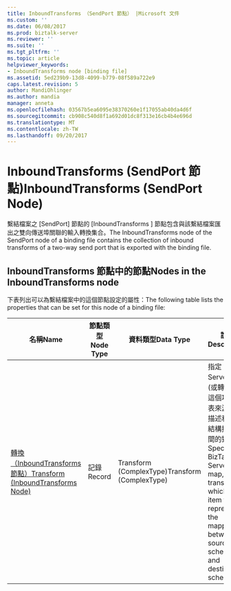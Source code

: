 ```yaml
---
title: InboundTransforms （SendPort 節點） |Microsoft 文件
ms.custom: ''
ms.date: 06/08/2017
ms.prod: biztalk-server
ms.reviewer: ''
ms.suite: ''
ms.tgt_pltfrm: ''
ms.topic: article
helpviewer_keywords:
- InboundTransforms node [binding file]
ms.assetid: 5ed239b9-13d8-4099-b779-08f589a722e9
caps.latest.revision: 5
author: MandiOhlinger
ms.author: mandia
manager: anneta
ms.openlocfilehash: 03567b5ea6095e38370260e1f17055ab40da4d6f
ms.sourcegitcommit: cb908c540d8f1a692d01dc8f313e16cb4b4e696d
ms.translationtype: MT
ms.contentlocale: zh-TW
ms.lasthandoff: 09/20/2017
---
```

# <a name="inboundtransforms-sendport-node"></a><span data-ttu-id="51ec8-102">InboundTransforms (SendPort 節點)</span><span class="sxs-lookup"><span data-stu-id="51ec8-102">InboundTransforms (SendPort Node)</span></span>
<span data-ttu-id="51ec8-103">繫結檔案之 [SendPort] 節點的 [InboundTransforms ] 節點包含與該繫結檔案匯出之雙向傳送埠關聯的輸入轉換集合。</span><span class="sxs-lookup"><span data-stu-id="51ec8-103">The InboundTransforms node of the SendPort node of a binding file contains the collection of inbound transforms of a two-way send port that is exported with the binding file.</span></span>  
  
## <a name="nodes-in-the-inboundtransforms-node"></a><span data-ttu-id="51ec8-104">InboundTransforms 節點中的節點</span><span class="sxs-lookup"><span data-stu-id="51ec8-104">Nodes in the InboundTransforms node</span></span>  
 <span data-ttu-id="51ec8-105">下表列出可以為繫結檔案中的這個節點設定的屬性：</span><span class="sxs-lookup"><span data-stu-id="51ec8-105">The following table lists the properties that can be set for this node of a binding file:</span></span>  
  
|<span data-ttu-id="51ec8-106">**名稱**</span><span class="sxs-lookup"><span data-stu-id="51ec8-106">**Name**</span></span>|<span data-ttu-id="51ec8-107">**節點類型**</span><span class="sxs-lookup"><span data-stu-id="51ec8-107">**Node Type**</span></span>|<span data-ttu-id="51ec8-108">**資料類型**</span><span class="sxs-lookup"><span data-stu-id="51ec8-108">**Data Type**</span></span>|<span data-ttu-id="51ec8-109">**說明**</span><span class="sxs-lookup"><span data-stu-id="51ec8-109">**Description**</span></span>|<span data-ttu-id="51ec8-110">**限制**</span><span class="sxs-lookup"><span data-stu-id="51ec8-110">**Restrictions**</span></span>|<span data-ttu-id="51ec8-111">**註解**</span><span class="sxs-lookup"><span data-stu-id="51ec8-111">**Comments**</span></span>|  
|--------------|-------------------|-------------------|---------------------|----------------------|------------------|  
|[<span data-ttu-id="51ec8-112">轉換 （InboundTransforms 節點）</span><span class="sxs-lookup"><span data-stu-id="51ec8-112">Transform (InboundTransforms Node)</span></span>](../core/transform-inboundtransforms-node.md)|<span data-ttu-id="51ec8-113">記錄</span><span class="sxs-lookup"><span data-stu-id="51ec8-113">Record</span></span>|<span data-ttu-id="51ec8-114">Transform (ComplexType)</span><span class="sxs-lookup"><span data-stu-id="51ec8-114">Transform (ComplexType)</span></span>|<span data-ttu-id="51ec8-115">指定 BizTalk Server 對應 (或轉換)，這個項目代表來源結構描述和目的結構描述之間的對應。</span><span class="sxs-lookup"><span data-stu-id="51ec8-115">Specifies a BizTalk Server map, or transform, which is an item that represents the mapping between a source schema and destination schema.</span></span>|<span data-ttu-id="51ec8-116">不需要</span><span class="sxs-lookup"><span data-stu-id="51ec8-116">Not required</span></span>|<span data-ttu-id="51ec8-117">預設值：無</span><span class="sxs-lookup"><span data-stu-id="51ec8-117">Default value: none</span></span>|